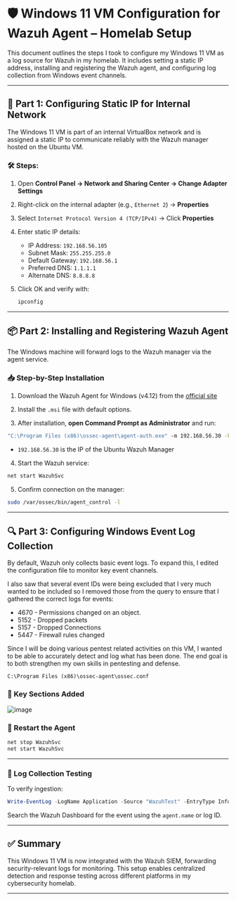 # 🛡️ Windows 11 VM Configuration for Wazuh Agent – Homelab Setup

This document outlines the steps I took to configure my Windows 11 VM as a log source for Wazuh in my homelab. It includes setting a static IP address, installing and registering the Wazuh agent, and configuring log collection from Windows event channels.

---

## 📡 Part 1: Configuring Static IP for Internal Network

The Windows 11 VM is part of an internal VirtualBox network and is assigned a static IP to communicate reliably with the Wazuh manager hosted on the Ubuntu VM.

### 🛠️ Steps:

1. Open **Control Panel → Network and Sharing Center → Change Adapter Settings**

2. Right-click on the internal adapter (e.g., `Ethernet 2`) → **Properties**

3. Select `Internet Protocol Version 4 (TCP/IPv4)` → Click **Properties**

4. Enter static IP details:
   - IP Address: `192.168.56.105`
   - Subnet Mask: `255.255.255.0`
   - Default Gateway: `192.168.56.1`
   - Preferred DNS: `1.1.1.1`
   - Alternate DNS: `8.8.8.8`

5. Click OK and verify with:
   ```powershell
   ipconfig
   ```

---

## 📦 Part 2: Installing and Registering Wazuh Agent

The Windows machine will forward logs to the Wazuh manager via the agent service.

### 📥 Step-by-Step Installation

1. Download the Wazuh Agent for Windows (v4.12) from the [official site](https://packages.wazuh.com/4.x/windows/wazuh-agent-4.12.0-1.msi)

2. Install the `.msi` file with default options.

3. After installation, **open Command Prompt as Administrator** and run:

```cmd
"C:\Program Files (x86)\ossec-agent\agent-auth.exe" -m 192.168.56.30 -k "the very very long key"
```

- `192.168.56.30` is the IP of the Ubuntu Wazuh Manager

4. Start the Wazuh service:

```cmd
net start WazuhSvc
```

5. Confirm connection on the manager:

```bash
sudo /var/ossec/bin/agent_control -l
```


---

## 🔍 Part 3: Configuring Windows Event Log Collection

By default, Wazuh only collects basic event logs. To expand this, I edited the configuration file to monitor key event channels.

I also saw that several event IDs were being excluded that I very much wanted to be included so I removed those from the query to ensure that I gathered the correct logs for events:
- 4670 - Permissions changed on an object.
- 5152 - Dropped packets
- 5157 - Dropped Connections
- 5447 - Firewall rules changed

Since I will be doing various pentest related activities on this VM, I wanted to be able to accurately detect and log what has been done. The end goal is to both strengthen my own skills in pentesting and defense.
```
C:\Program Files (x86)\ossec-agent\ossec.conf
```

### 🪪 Key Sections Added
![image](https://github.com/user-attachments/assets/8372c508-3084-4e70-a071-ae3e2c7d8569)

### 🔄 Restart the Agent

```cmd
net stop WazuhSvc
net start WazuhSvc
```

---

### 🧪 Log Collection Testing

To verify ingestion:

```powershell
Write-EventLog -LogName Application -Source "WazuhTest" -EntryType Information -EventId 1000 -Message "Test log for Wazuh"
```

Search the Wazuh Dashboard for the event using the `agent.name` or log ID.



---

## ✅ Summary

This Windows 11 VM is now integrated with the Wazuh SIEM, forwarding security-relevant logs for monitoring. This setup enables centralized detection and response testing across different platforms in my cybersecurity homelab.

---
